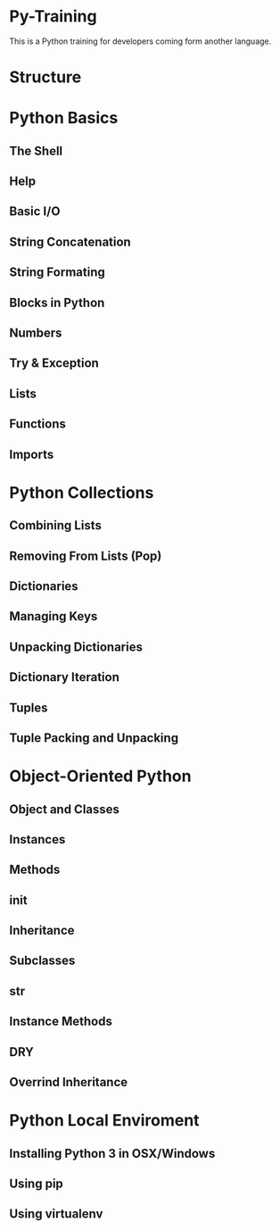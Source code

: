 # Py-Training
This is a Python training for developers coming form another language.

# Structure 

# Python Basics
  ## The Shell
  ## Help
  ## Basic I/O
  ## String Concatenation
  ## String Formating
  ## Blocks in Python
  ## Numbers
  ## Try & Exception
  ## Lists
  ## Functions
  ## Imports

# Python Collections
  ## Combining Lists
  ## Removing From Lists (Pop)
  ## Dictionaries
  ## Managing Keys
  ## Unpacking Dictionaries
  ## Dictionary Iteration
  ## Tuples
  ## Tuple Packing and Unpacking
  
# Object-Oriented Python
  ## Object and Classes
  ## Instances
  ## Methods
  ## __init__
  ## Inheritance
  ## Subclasses
  ## __str__
  ## Instance Methods
  ## DRY
  ## Overrind Inheritance
  
# Python Local Enviroment
  ## Installing Python 3 in OSX/Windows
  ## Using pip
  ## Using virtualenv
  
